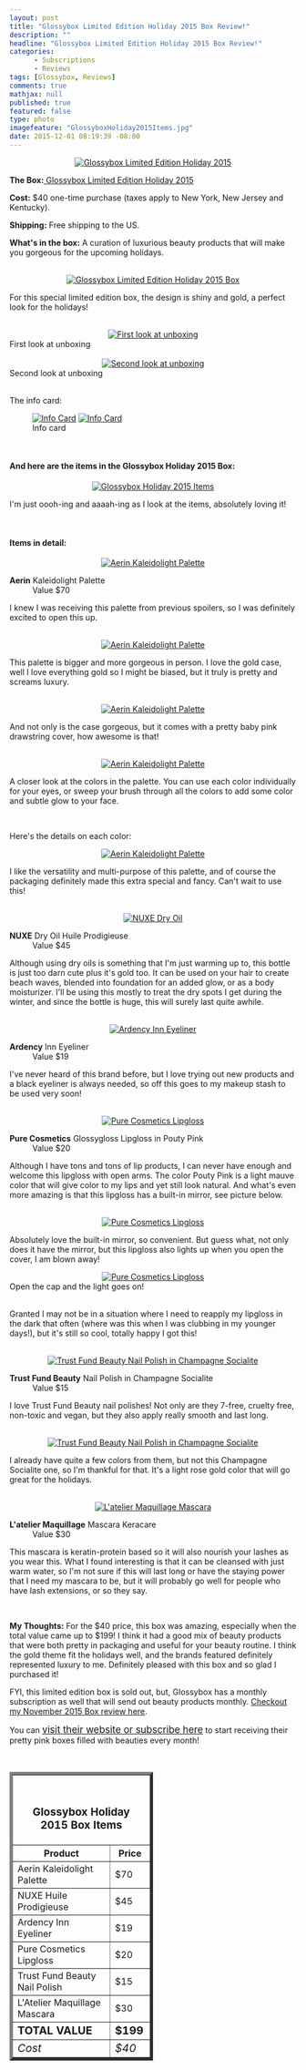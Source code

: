```yaml
---
layout: post
title: "Glossybox Limited Edition Holiday 2015 Box Review!"
description: ""
headline: "Glossybox Limited Edition Holiday 2015 Box Review!"
categories: 
      - Subscriptions
      - Reviews
tags: [Glossybox, Reviews]
comments: true
mathjax: null
published: true
featured: false
type: photo
imagefeature: "GlossyboxHoliday2015Items.jpg"
date: 2015-12-01 08:19:39 -08:00
---
```


<center><a href="https://www.glossybox.com/referal?CI=MTMzODY3" target="_blank">
<img src="/images/GlossyboxHoliday2015Package.jpg" border="0" style="border:none;max-width:100%;" alt="Glossybox Limited Edition Holiday 2015" />
</a></center>
<p><b>The Box:</b><a href="https://www.glossybox.com/referal?CI=MTMzODY3" target="_blank"> Glossybox Limited Edition Holiday 2015</a></p>
<p><b>Cost:</b> $40 one-time purchase (taxes apply to New York, New Jersey and Kentucky).</p>
<p><b>Shipping:</b> Free shipping to the US.</p>
<p><b>What's in the box:</b> A curation of luxurious beauty products that will make you gorgeous for the upcoming holidays.</p>

<br>

<center><a href="https://www.glossybox.com/referal?CI=MTMzODY3" target="_blank">
<img src="/images/GlossyboxHoliday2015Box.jpg" border="0" style="border:none;max-width:100%;" alt="Glossybox Limited Edition Holiday 2015 Box" />
</a></center>

<p>For this special limited edition box, the design is shiny and gold, a perfect look for the holidays!</p>

<br>

<center><a href="https://www.glossybox.com/referal?CI=MTMzODY3" target="_blank">
<img src="/images/GlossyboxHoliday2015OpenBox.jpg" border="0" style="border:none;max-width:100%;" alt="First look at unboxing" />
</a></center>
<figcaption>First look at unboxing</figcaption>

<br>

<center><a href="https://www.glossybox.com/referal?CI=MTMzODY3" target="_blank">
<img src="/images/GlossyboxHoliday2015OpenBox2.jpg" border="0" style="border:none;max-width:100%;" alt="Second look at unboxing" />
</a></center>
<figcaption>Second look at unboxing</figcaption>

<br>

<p>The info card:</p>
<figure class="half">
            <a href="https://www.glossybox.com/referal?CI=MTMzODY3" target="_blank"> <img src="/images/GlossyboxHoliday2015Info.jpg" border="0" style="border:none;max-width:100%;" alt="Info Card" /></a>
            <a href="https://www.glossybox.com/referal?CI=MTMzODY3" target="_blank"> <img src="/images/GlossyboxHoliday2015Info2.jpg" border="0" style="border:none;max-width:100%;" alt="Info Card" /></a>
            <figcaption>Info card</figcaption>
</figure>

<br>

<H4>And here are the items in the Glossybox Holiday 2015 Box:</H4>

<center><a href="https://www.glossybox.com/referal?CI=MTMzODY3" target="_blank">
<img src="/images/GlossyboxHoliday2015Items.jpg" border="0" style="border:none;max-width:100%;" alt="Glossybox Holiday 2015 Items" />
</a></center>

<p>I'm just oooh-ing and aaaah-ing as I look at the items, absolutely loving it!</p>

<br>

<H4>Items in detail:</H4>

<center><a href="https://www.glossybox.com/referal?CI=MTMzODY3" target="_blank">
<img src="/images/GlossyboxHoliday2015AerinKaleidolightPalette.jpg" border="0" style="border:none;max-width:100%;" alt="Aerin Kaleidolight Palette" />
</a></center>

<DL>
<DT><b>Aerin</b> Kaleidolight Palette</DT>
<DD>Value $70</DD>
</DL>

<p>I knew I was receiving this palette from previous spoilers, so I was definitely excited to open this up.</p>

<br>

<center><a href="https://www.glossybox.com/referal?CI=MTMzODY3" target="_blank">
<img src="/images/GlossyboxHoliday2015AerinKaleidolightPalette2.jpg" border="0" style="border:none;max-width:100%;" alt="Aerin Kaleidolight Palette" />
</a></center>

<p>This palette is bigger and more gorgeous in person. I love the gold case, well I love everything gold so I might be biased, but it truly is pretty and screams luxury.</p>

<br>

<center><a href="https://www.glossybox.com/referal?CI=MTMzODY3" target="_blank">
<img src="/images/GlossyboxHoliday2015AerinKaleidolightPalette3.jpg" border="0" style="border:none;max-width:100%;" alt="Aerin Kaleidolight Palette" />
</a></center>

<p>And not only is the case gorgeous, but it comes with a pretty baby pink drawstring cover, how awesome is that!</p>

<br>

<center><a href="https://www.glossybox.com/referal?CI=MTMzODY3" target="_blank">
<img src="/images/GlossyboxHoliday2015AerinKaleidolightPalette4.jpg" border="0" style="border:none;max-width:100%;" alt="Aerin Kaleidolight Palette" />
</a></center>

<p>A closer look at the colors in the palette. You can use each color individually for your eyes, or sweep your brush through all the colors to add some color and subtle glow to your face.</p>

<br>

<p>Here's the details on each color:</p>

<center><a href="https://www.glossybox.com/referal?CI=MTMzODY3" target="_blank">
<img src="/images/GlossyboxHoliday2015AerinKaleidolightPalette5.jpg" border="0" style="border:none;max-width:100%;" alt="Aerin Kaleidolight Palette" />
</a></center>

<p>I like the versatility and multi-purpose of this palette, and of course the packaging definitely made this extra special and fancy. Can't wait to use this!</p>

<br>

<center><a href="https://www.glossybox.com/referal?CI=MTMzODY3" target="_blank">
<img src="/images/GlossyboxHoliday2015NuxeDryOil.jpg" border="0" style="border:none;max-width:100%;" alt="NUXE Dry Oil" />
</a></center>

<DL>
<DT><b>NUXE</b> Dry Oil Huile Prodigieuse</DT>
<DD>Value $45</DD>
</DL>

<p>Although using dry oils is something that I'm just warming up to, this bottle is just too darn cute plus it's gold too. It can be used on your hair to create beach waves, blended into foundation for an added glow, or as a body moisturizer. I'll be using this mostly to treat the dry spots I get during the winter, and since the bottle is huge, this will surely last quite awhile.</p>

<br>

<center><a href="https://www.glossybox.com/referal?CI=MTMzODY3" target="_blank">
<img src="/images/GlossyboxHoliday2015ArdencyInnEyeliner.jpg" border="0" style="border:none;max-width:100%;" alt="Ardency Inn Eyeliner" />
</a></center>

<DL>
<DT><b>Ardency</b> Inn Eyeliner</DT>
<DD>Value $19</DD>
</DL>

<p>I've never heard of this brand before, but I love trying out new products and a black eyeliner is always needed, so off this goes to my makeup stash to be used very soon!</p>

<br>

<center><a href="https://www.glossybox.com/referal?CI=MTMzODY3" target="_blank">
<img src="/images/GlossyboxHoliday2015PureCosmeticsLipgloss.jpg" border="0" style="border:none;max-width:100%;" alt="Pure Cosmetics Lipgloss" />
</a></center>

<DL>
<DT><b>Pure Cosmetics</b> Glossygloss Lipgloss in Pouty Pink</DT>
<DD>Value $20</DD>
</DL>

<p>Although I have tons and tons of lip products, I can never have enough and welcome this lipgloss with open arms. The color Pouty Pink is a light mauve color that will give color to my lips and yet still look natural. And what's even more amazing is that this lipgloss has a built-in mirror, see picture below.</p>

<br>

<center><a href="https://www.glossybox.com/referal?CI=MTMzODY3" target="_blank">
<img src="/images/GlossyboxHoliday2015PureCosmeticsLipgloss2.jpg" border="0" style="border:none;max-width:100%;" alt="Pure Cosmetics Lipgloss" />
</a></center>

<p>Absolutely love the built-in mirror, so convenient. But guess what, not only does it have the mirror, but this lipgloss also lights up when you open the cover, I am blown away! 

<br>

<center><a href="https://www.glossybox.com/referal?CI=MTMzODY3" target="_blank">
<img src="/images/GlossyboxHoliday2015PureCosmeticsLipgloss3.jpg" border="0" style="border:none;max-width:100%;" alt="Pure Cosmetics Lipgloss" />
</a></center>
<figcaption>Open the cap and the light goes on!</figcaption>

<br>

<p>Granted I may not be in a situation where I need to reapply my lipgloss in the dark that often (where was this when I was clubbing in my younger days!), but it's still so cool, totally happy I got this!</p>

<br>

<center><a href="https://www.glossybox.com/referal?CI=MTMzODY3" target="_blank">
<img src="/images/GlossyboxHoliday2015TrustFundBeautyChampagneSocialite.jpg" border="0" style="border:none;max-width:100%;" alt="Trust Fund Beauty Nail Polish in Champagne Socialite" />
</a></center>

<DL>
<DT><b>Trust Fund Beauty</b> Nail Polish in Champagne Socialite</DT>
<DD>Value $15</DD>
</DL>

<p>I love Trust Fund Beauty nail polishes! Not only are they 7-free, cruelty free, non-toxic and vegan, but they also apply really smooth and last long.</p>

<br>

<center><a href="https://www.glossybox.com/referal?CI=MTMzODY3" target="_blank">
<img src="/images/GlossyboxHoliday2015TrustFundBeautyChampagneSocialite2.jpg" border="0" style="border:none;max-width:100%;" alt="Trust Fund Beauty Nail Polish in Champagne Socialite" />
</a></center>

<p>I already have quite a few colors from them, but not this Champagne Socialite one, so I'm thankful for that. It's a light rose gold color that will go great for the holidays.</p>

<br>

<center><a href="https://www.glossybox.com/referal?CI=MTMzODY3" target="_blank">
<img src="/images/GlossyboxHoliday2015LatelierMaquillageMascara.jpg" border="0" style="border:none;max-width:100%;" alt="L'atelier Maquillage Mascara" />
</a></center>

<DL>
<DT><b>L'atelier Maquillage</b> Mascara Keracare</DT>
<DD>Value $30</DD>
</DL>

<p>This mascara is keratin-protein based so it will also nourish your lashes as you wear this. What I found interesting is that it can be cleansed with just warm water, so I'm not sure if this will last long or have the staying power that I need my mascara to be, but it will probably go well for people who have lash extensions, or so they say.</p>

<br>

<p><i class="icon-exclamation-sign"></i><b> My Thoughts:</b> For the $40 price, this box was amazing, especially when the total value came up to $199! I think it had a good mix of beauty products that were both pretty in packaging and useful for your beauty routine. I think the gold theme fit the holidays well, and the brands featured definitely represented luxury to me. Definitely pleased with this box and so glad I purchased it!</p>

<p>FYI, this limited edition box is sold out, but, Glossybox has a monthly subscription as well that will send out beauty products monthly. <a href="http://whatsupmailbox.com/subscriptions/reviews/Glossybox-Subscription-Box-November-2015-Review/" target="_blank">Checkout my November 2015 Box review here</a>.</p>

<p>You can <a href="https://www.glossybox.com/referal?CI=MTMzODY3"><big>visit their website or subscribe here</big></a> to start receiving their pretty pink boxes filled with beauties every month!</p>

<br>

<TABLE  BORDER="5" style="width:50%">
   <TR>
      <TH COLSPAN="2">
         <H3><BR><center>Glossybox Holiday 2015 Box Items</center></H3>
      </TH>
   </TR>
      <TH>Product</TH>
      <TH>Price</TH>
  <TR>
      <TD>Aerin Kaleidolight Palette</TD>
      <TD>$70</TD>
   </TR>
   <TR>
      <TD>NUXE Huile Prodigieuse</TD>
      <TD>$45</TD>
   </TR>
  <TR>
      <TD>Ardency Inn Eyeliner</TD>
      <TD>$19</TD>
   </TR>
   <TR>
      <TD>Pure Cosmetics Lipgloss</TD>
      <TD>$20</TD>
   </TR>
   <TR>
      <TD>Trust Fund Beauty Nail Polish</TD>
      <TD>$15</TD>
   </TR>
   <TR>
      <TD>L'Atelier Maquillage Mascara</TD>
      <TD>$30</TD>
   </TR>
   <TR>
      <TD><b><big>TOTAL VALUE</big></b></TD>
      <TD><b><big>$199</big></b></TD>
   </TR>
   <TR>
      <TD><i><big>Cost</big></i></TD>
      <TD><i><big>$40</big></i></TD>
   </TR>
</TABLE>
